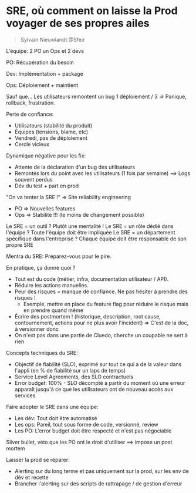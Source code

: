 # SRE, où comment on laisse la Prod voyager de ses propres ailes

> Sylvain Nieuwlandt @Sfeir

L'équipe: 2 PO un Ops et 2 devs

PO: Récupération du besoin

Dev: Implémentation + package

Ops: Déploiement + maintient

Sauf que... Les utilisateurs remontent un bug 1 déploiement / 3 => Panique, rollback, frustration.

Perte de confiance:
- Utilisateurs (stabilité du produit)
- Équipes (tensions, blame, etc)
- Vendredi, pas de déploiement
- Cercle vicieux

Dynamique négative pour les fix:
- Attente de la déclaration d'un bug des utilisateurs
- Remontés lors du point avec les utilisateurs (1 fois par semaine) ==> Logs souvent perdus
- Dév du test + part en prod

"On va tenter la SRE !" => Site reliability engineering

- PO => Nouvelles features
- Ops => Stabilité !!! (le moins de changement possible)

Le SRE = un outil ? Plutôt une mentalité !
Le SRE = un rôle dédié dans l'équipe ? Toute l'équipe doit être impliquée
Le SRE = un département spécifique dans l'entreprise ? Chaque équipe doit être responsable de son propre SRE

Mentra du SRE: Préparez-vous pour le pire.

En pratique, ça donne quoi ?

- Tout est du code (métier, infra, documentation utilisateur / API).
- Réduire les actions manuelles.
- Peur des risques = manque de confiance. Ne pas hésiter à prendre des risques !
  - Exemple, mettre en place du feature flag pour réduire le risque mais en prendre quand même
- Écrire des postmortem ! (historique, description, root cause, contournement, actions pour ne plus avoir l'incident) => C'est de la doc, à versionner donc
- On n'est pas dans une partie de Cluedo, cherche un coupable ne sert à rien

Concepts techniques du SRE:
- Objectif de fiabilité (SLO), exprimé sur tout ce qui a de la valeur dans l'appli (en % de fiabilité sur un laps de temps)
- Service Level Agreements, des SLO contractuels
- Error budget: 100% - SLO décompté à partir du moment où une erreur apparaît jusqu'à ce que les utilisateurs ont de nouveau accès aux services

Faire adopter le SRE dans une équipe:
- Les dév: Tout doit être automatisé
- Les ops: Pareil, tout sous forme de code, versionné, review
- Les PO: L'error budget doit être respecté et n'est pas négociable

Silver bullet, véto que les PO ont le droit d'utiliser ==> impose un post mortem

Laisser la prod se réparer:
- Alerting sur du long terme et pas uniquement sur la prod, sur les env de dév et recette
- Brancher l'alerting sur des scripts de rattrapage / de gestion d'erreur
